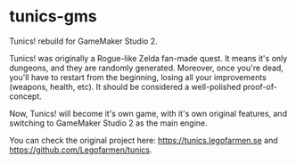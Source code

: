 # tunics-gms
Tunics! rebuild for GameMaker Studio 2.

Tunics! was originally a Rogue-like Zelda fan-made quest. It means it's only dungeons, and they are randomly generated. Moreover, once you're dead, you'll have to restart from the beginning, losing all your improvements (weapons, health, etc). It should be considered a well-polished proof-of-concept.

Now, Tunics! will become it's own game, with it's own original features, and switching to GameMaker Studio 2 as the main engine.

You can check the original project here: https://tunics.legofarmen.se and https://github.com/Legofarmen/tunics.
